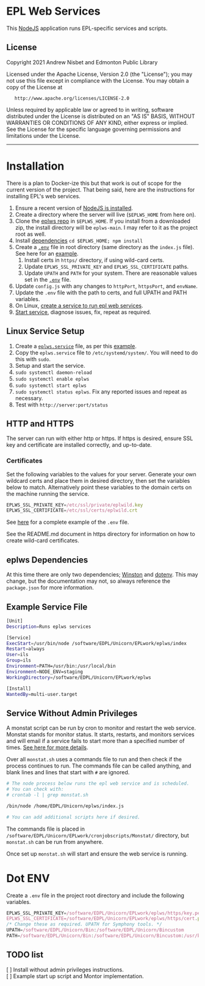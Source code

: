 
# EPL Web Services
This [NodeJS](https://nodejs.org/en/) application runs EPL-specific services and scripts.

## License
Copyright 2021 Andrew Nisbet and Edmonton Public Library

   Licensed under the Apache License, Version 2.0 (the "License");
   you may not use this file except in compliance with the License.
   You may obtain a copy of the License at

       http://www.apache.org/licenses/LICENSE-2.0

   Unless required by applicable law or agreed to in writing, software
   distributed under the License is distributed on an "AS IS" BASIS,
   WITHOUT WARRANTIES OR CONDITIONS OF ANY KIND, either express or implied.
   See the License for the specific language governing permissions and
   limitations under the License.

---
# Installation
There is a plan to Docker-ize this but that work is out of scope for the current version of the project. That being said, here are the instructions for installing EPL's web services.
1. Ensure a recent version of [NodeJS is installed](https://docs.npmjs.com/downloading-and-installing-node-js-and-npm).
2. Create a directory where the server will live (```$EPLWS_HOME``` from here on).
3. Clone the [eplws repo](https://github.com/Edmonton-Public-Library/eplws) in ```$EPLWS_HOME```. If you install from a downloaded zip, the install directory will be `eplws-main`. I may refer to it as the project root as well.
4. Install [dependencies](#eplws-dependencies) ```cd $EPLWS_HOME; npm install```
5. Create a [```.env```](#dot-env) file in root directory (same directory as the `index.js` file). See here for an [example](#dot-env).
   1. Install certs in `https/` directory, if using wild-card certs.
   2. Update `EPLWS_SSL_PRIVATE_KEY` and `EPLWS_SSL_CERTIFICATE` paths.
   3. Update `UPATH` and `PATH` for your system. There are reasonable values set in the [```.env```](#dot-env) file.
6. Update `config.js` with any changes to `httpPort`, `httpsPort`, and `envName`.
7. Update the `.env` file with the path to certs, and full UPATH and PATH variables.
8. On Linux, [create a service to run epl web services](#linux-service-setup).
9.  [Start service](#linux-service-setup), diagnose issues, fix, repeat as required.

## Linux Service Setup
1. Create a [```eplws.service```](#example-service-file) file, as per this [example](#example-service-file).
2. Copy the ```eplws.service``` file to ```/etc/systemd/system/```. You will need to do this with ```sudo```.
3. Setup and start the service.
  1. ```sudo systemctl daemon-reload```
  1. ```sudo systemctl enable eplws```
  1. ```sudo systemctl start eplws```
  1. ```sudo systemctl status eplws```. Fix any reported issues and repeat as necessary.
4. Test with ```http://server:port/status```


## HTTP and HTTPS
The server can run with either http or https. If https is desired, ensure SSL key and certificate are installed correctly, and up-to-date.

### Certificates
Set the following variables to the values for your server. Generate your own wildcard certs and place them in desired directory, then set the variables below to match. Alternatively point these variables to the domain certs on the machine running the service.
```javascript
EPLWS_SSL_PRIVATE_KEY=/etc/ssl/private/eplwild.key
EPLWS_SSL_CERTIFICATE=/etc/ssl/certs/eplwild.crt
```
See [here](#dot-env) for a complete example of the `.env` file.

See the README.md document in https directory for information on how to create wild-card certificates.

## eplws Dependencies
At this time there are only two dependencies; [Winston](https://www.npmjs.com/package/winston) and [dotenv](https://www.npmjs.com/package/dotenv). This may change, but the documentation may not, so always reference the ```package.json``` for more information.

## Example Service File
```bash
[Unit]
Description=Runs eplws services

[Service]
ExecStart=/usr/bin/node /software/EDPL/Unicorn/EPLwork/eplws/index
Restart=always
User=ils
Group=ils
Environment=PATH=/usr/bin:/usr/local/bin
Environment=NODE_ENV=staging
WorkingDirectory=/software/EDPL/Unicorn/EPLwork/eplws

[Install]
WantedBy=multi-user.target
```

## Service Without Admin Privileges
A monstat script can be run by cron to monitor and restart the web service. Monstat stands for monitor status. It starts, restarts, and monitors services and will email if a service fails to start more than a specified number of times. [See here for more details](https://github.com/anisbet/monstat).

Over all `monstat.sh` uses a commands file to run and then check if the process continues to run. The commands file can be called anything, and blank lines and lines that start with `#` are ignored.

```bash
# The node process below runs the epl web service and is scheduled.
# You can check with:
# crontab -l | grep monstat.sh 

/bin/node /home/EDPL/Unicorn/eplws/index.js

# You can add additional scripts here if desired.
```

The commands file is placed in `/software/EDPL/Unicorn/EPLwork/cronjobscripts/Monstat/` directory, but `monstat.sh` can be run from anywhere.

Once set up `monstat.sh` will start and ensure the web service is running.

# Dot ENV
Create a `.env` file in the project root directory and include the following variables.
```javascript
EPLWS_SSL_PRIVATE_KEY=/software/EDPL/Unicorn/EPLwork/eplws/https/key.pem
EPLWS_SSL_CERTIFICATE=/software/EDPL/Unicorn/EPLwork/eplws/https/cert.pem
/* Change these as required. UPATH for Symphony tools. */
UPATH=/software/EDPL/Unicorn/Bin:/software/EDPL/Unicorn/Bincustom
PATH=/software/EDPL/Unicorn/Bin:/software/EDPL/Unicorn/Bincustom:/usr/bin:/usr/sbin/:/bin:.
```

## TODO list  
[ ] Install without admin privileges instructions.  
[ ] Example start up script and Montor implementation.

